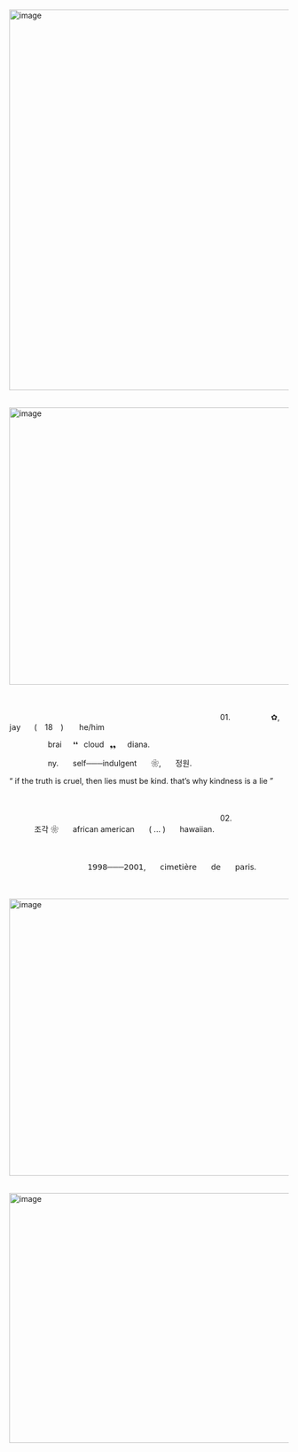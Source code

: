
                    <img width="2048" height="687" alt="image" src="https://github.com/user-attachments/assets/991c11da-88a6-4191-a201-4d0471cf779c" />






        <img width="1500" height="500" alt="image" src="https://github.com/user-attachments/assets/cdd14139-33b6-4a44-8f75-f13e00b84653" />







                                                                                                　     ⠀⠀ ⠀⠀⠀⠀⠀⠀01.
⠀⠀  ⠀⠀  ⠀⠀✿,⠀    𝗃𝖺y   ⠀⠀( ⠀18⠀ )⠀  ⠀ he/him

⠀⠀  ⠀⠀  ⠀⠀brai⠀⠀❛❛⠀cloud⠀❟❟⠀⠀𝖽𝗂ana.

⠀⠀  ⠀⠀  ⠀⠀ny.ㅤㅤself───indulgentㅤㅤ❀,ㅤㅤ정원.

“  if the truth is cruel, then lies must be kind. that’s why kindness is a lie  ”

                                                                                                　     ⠀⠀ ⠀⠀⠀⠀⠀⠀02.
⠀⠀  ⠀⠀  ⠀⠀⠀⠀  ⠀⠀  ⠀⠀조각 ❀ㅤㅤafrican americanㅤㅤ( ... )ㅤㅤhawaiian.
⠀⠀  ⠀  ⠀⠀⠀ ⠀⠀  ⠀⠀  ⠀⠀⠀⠀  ⠀⠀  ⠀⠀⠀⠀  ⠀⠀  ⠀⠀⠀⠀  ⠀⠀  ⠀⠀⠀⠀  ⠀⠀  ⠀⠀⠀⠀  ⠀⠀  ⠀⠀⠀⠀  ⠀⠀  ⠀⠀⠀⠀  ⠀⠀  ⠀⠀⠀⠀  ⠀⠀  ⠀⠀⠀⠀  ⠀⠀  ⠀⠀⠀⠀  ⠀⠀  ⠀⠀⠀  ⠀  ⠀⠀⠀⠀⠀  ⠀  ⠀⠀
⠀⠀  ⠀  ⠀⠀⠀⠀⠀  ⠀⠀  ⠀⠀

⠀⠀  ⠀⠀  ⠀⠀⠀⠀⠀⠀⠀⠀⠀𝟣𝟫𝟫𝟪───𝟤𝟢𝟢𝟣,ㅤㅤ𝖼𝗂𝗆𝖾𝗍𝗂𝖾̀𝗋𝖾ㅤㅤ𝖽𝖾ㅤㅤ𝗉𝖺𝗋𝗂𝗌.
        

        <img width="1500" height="500" alt="image" src="https://github.com/user-attachments/assets/cbb9ef83-8b5f-4b0a-a069-0264018ab8ee" />


        
                    <img width="1285" height="451" alt="image" src="https://github.com/user-attachments/assets/122563ca-0b8d-4ec6-ba90-60ae61663a92" />





